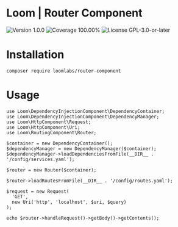 # Loom | Router Component

<p>
<!-- Version Badge -->
<img src="https://img.shields.io/badge/Version-1.0.0-blue" alt="Version 1.0.0">
<!-- Coverage Badge -->
<img src="https://img.shields.io/badge/Coverage-100.00%25-1ccb3c" alt="Coverage 100.00%">
<!-- License Badge -->
<img src="https://img.shields.io/badge/License-GPL--3.0--or--later-40adbc" alt="License GPL-3.0-or-later">
</p>

# Installation

```shell
composer require loomlabs/router-component
```

# Usage

```shell
use Loom\DependencyInjectionComponent\DependencyContainer;
use Loom\DependencyInjectionComponent\DependencyManager;
use Loom\HttpComponent\Request;
use Loom\HttpComponent\Uri;
use Loom\RoutingComponent\Router;

$container = new DependencyContainer();
$dependencyManager = new DependencyManager($container);
$dependencyManager->loadDependenciesFromFile(__DIR__ . '/config/services.yaml');

$router = new Router($container);

$router->loadRoutesFromFile(__DIR__ . '/config/routes.yaml');

$request = new Request(
  'GET',
  new Uri('http', 'localhost', $uri, $query)
);
  
echo $router->handleRequest()->getBody()->getContents();
```